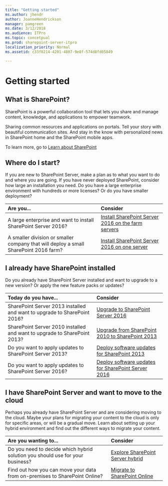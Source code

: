 ```yaml
---
title: "Getting started"
ms.author: jhendr
author: JoanneHendrickson
manager: pamgreen
ms.date: 3/12/2018
ms.audience: ITPro
ms.topic: concetpual
ms.prod: sharepoint-server-itpro
localization_priority: Normal
ms.assetid: c33f0214-4201-4807-9e8f-574d8fd05849

---
```


# Getting started

## What is SharePoint?

SharePoint is a powerful collaboration tool that lets you share and manage content, knowledge, and applications to empower teamwork. 
  
Sharing common resources and applications on portals. Tell your story with beautiful communication sites. And stay in the know with personalized news in SharePoint home and the SharePoint mobile apps. 

To learn more, go to <a href="https://products.office.com/en-us/sharepoint/collaboration">Learn about SharePoint </a>
  
## Where do I start?

If you are new to SharePoint Server, make a plan as to what you want to do and where you are going. If you have never deployed SharePoint, consider how large an installation you need. Do you have a large enterprise environment with hundreds or more licenses?  Or do you have smaller deployment?
  
|**Are you...**|**Consider**|
|:-----|:-----|
|A large enterprise and want to install SharePoint Server 2016?  <br/> |[Install SharePoint Server 2016 on the farm servers](install/install-sharepoint-server-2016-across-multiple-servers.md#InstallSP) <br/> |
|A smaller division or smaller company that will deploy a small SharePoint 2016 farm?  <br/> |[Install SharePoint Server 2016 on one server](install/install-sharepoint-server-2016-on-one-server.md) <br/> |

## I already have SharePoint installed

Do you already have SharePoint Server installed and want to upgrade to a new version? Or apply the new feature packs or updates?

|**Today do you have...**|**Consider**|
|:-----|:-----|
|SharePoint Server 2013 installed and want to upgrade to SharePoint 2016?  <br/> |[Upgrade to SharePoint Server 2016](/upgrade-and-update/upgrade-to-sharepoint-server-2016.md) <br/> |
|SharePoint Server 2010 installed and want to upgrade to SharePoint 2013?  <br/> |[Upgrade from SharePoint 2010 to SharePoint 2013](upgrade-and-update/upgrade-from-sharepoint-2010-to-sharepoint-2013.md) <br/> |
|Do you want to apply updates to SharePoint Server 2013?  <br/> |[Deploy software updates for SharePoint 2013](upgrade-and-update/deploy-software-updates-for-sharepoint-2013.md) <br/> |
|Do you want to apply updates to SharePoint Server 2016?  <br/> |[Deploy software updates for SharePoint Server 2016](https://review.docs.microsoft.com/en-us/SharePoint/upgrade-and-update/deploy-updates-for-sharepoint-server-2016.md) <br/> |

## I have SharePoint Server and want to move to the cloud

Perhaps you already have SharePoint Server and are considering moving to the cloud. Maybe your plans for migrating your content to the cloud is only for specific areas, or will be a gradual move. Learn about setting up your hybrid environment and find out the different ways to migrate your content.  

|**Are you wanting to...**|**Consider**|
|:-----|:-----|
|Do you need to decide which hybrid solution you should use for your business?  <br/> |[Explore SharePoint Server hybrid](hybrid/explore-sharepoint-server-hybrid.md) <br/> |
|Find out how you can move your data from on-premises to SharePoint Online? <br/> |[Migrate to SharePoint Online](migrate-to-sharepoint-online/migrate-to-sharepoint-online.md) <br/> |
   

